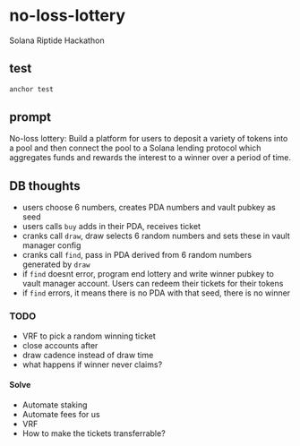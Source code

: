 # no-loss-lottery

Solana Riptide Hackathon

## test

```bash
anchor test
```

## prompt

No-loss lottery: Build a platform for users to deposit a variety of tokens into a pool and then connect the pool to a Solana lending protocol which aggregates funds and rewards the interest to a winner over a period of time.


## DB thoughts

- users choose 6 numbers, creates PDA numbers and vault pubkey as seed
- users calls `buy` adds in their PDA, receives ticket
- cranks call `draw`, draw selects 6 random numbers and sets these in vault manager config
- cranks call `find`, pass in PDA derived from 6 random numbers generated by `draw`
- if `find` doesnt error, program end lottery and write winner pubkey to vault manager account. Users can redeem their tickets for their tokens
- if `find` errors, it means there is no PDA with that seed, there is no winner

### TODO

- VRF to pick a random winning ticket
- close accounts after
- draw cadence instead of draw time
- what happens if winner never claims?

#### Solve

- Automate staking
- Automate fees for us
- VRF
- How to make the tickets transferrable?